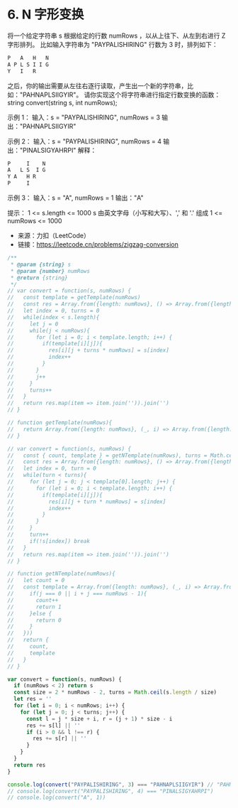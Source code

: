 # 6. N 字形变换

将一个给定字符串 s 根据给定的行数 numRows ，以从上往下、从左到右进行 Z 字形排列。
比如输入字符串为 "PAYPALISHIRING" 行数为 3 时，排列如下：
```javascript
P   A   H   N
A P L S I I G
Y   I   R
```
之后，你的输出需要从左往右逐行读取，产生出一个新的字符串，比如："PAHNAPLSIIGYIR"。
请你实现这个将字符串进行指定行数变换的函数：
string convert(string s, int numRows);
 
示例 1：
输入：s = "PAYPALISHIRING", numRows = 3
输出："PAHNAPLSIIGYIR"

示例 2：
输入：s = "PAYPALISHIRING", numRows = 4
输出："PINALSIGYAHRPI"
解释：
```javascript
P     I    N
A   L S  I G
Y A   H R
P     I
```

示例 3：
输入：s = "A", numRows = 1
输出："A"
 
提示：
1 <= s.length <= 1000
s 由英文字母（小写和大写）、',' 和 '.' 组成
1 <= numRows <= 1000

- 来源：力扣（LeetCode）
- 链接：https://leetcode.cn/problems/zigzag-conversion

```javascript
/**
 * @param {string} s
 * @param {number} numRows
 * @return {string}
 */
// var convert = function(s, numRows) {
//   const template = getTemplate(numRows)
//   const res = Array.from({length: numRows}, () => Array.from({length: 1}, () => ''))
//   let index = 0, turns = 0
//   while(index < s.length){
//     let j = 0
//     while(j < numRows){
//       for (let i = 0; i < template.length; i++) {
//         if(template[i][j]){
//           res[i][j + turns * numRows] = s[index]
//           index++
//         }
//       }
//       j++
//     }
//     turns++
//   }
//   return res.map(item => item.join('')).join('')
// }

// function getTemplate(numRows){
//   return Array.from({length: numRows}, (_, i) => Array.from({length: ( numRows - 1 || 1)}, (_, j) => j === 0 || i + j === numRows - 1 ? 1 : 0))
// }

// var convert = function(s, numRows) {
//   const { count, template } = getNTemplate(numRows), turns = Math.ceil( s.length / count)
//   const res = Array.from({length: numRows}, () => Array.from({length: 1}, () => ''))
//   let index = 0, turn = 0
//   while(turn < turns){
//     for (let j = 0; j < template[0].length; j++) {
//       for (let i = 0; i < template.length; i++) {
//         if(template[i][j]){
//           res[i][j + turn * numRows] = s[index]
//           index++
//         }
//       }
//     }
//     turn++
//     if(!s[index]) break
//   }
//   return res.map(item => item.join('')).join('')
// }

// function getNTemplate(numRows){
//   let count = 0
//   const template = Array.from({length: numRows}, (_, i) => Array.from({length: ( numRows - 1 || 1)}, (_, j) => {
//     if(j === 0 || i + j === numRows - 1){
//       count++
//       return 1
//     }else {
//       return 0
//     }
//   }))
//   return {
//     count,
//     template
//   }
// }

var convert = function(s, numRows) {
  if (numRows < 2) return s
  const size = 2 * numRows - 2, turns = Math.ceil(s.length / size)
  let res = ''
  for (let i = 0; i < numRows; i++) {
    for (let j = 0; j < turns; j++) {
      const l = j * size + i, r = (j + 1) * size - i
      res += s[l] || ''
      if (i > 0 && l !== r) {
        res += s[r] || ''
      }
    }
  }
  return res
}

console.log(convert("PAYPALISHIRING", 3) === "PAHNAPLSIIGYIR") // "PAHNAPLSIIGYIR"
// console.log(convert("PAYPALISHIRING", 4) === "PINALSIGYAHRPI")
// console.log(convert("A", 1))
```